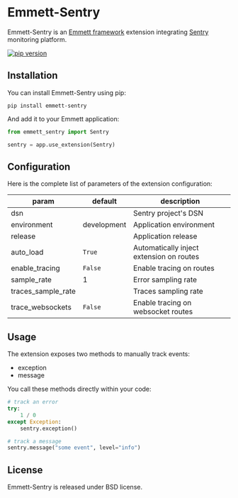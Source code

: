 # Emmett-Sentry

Emmett-Sentry is an [Emmett framework](https://emmett.sh) extension integrating [Sentry](https://sentry.io) monitoring platform.

[![pip version](https://img.shields.io/pypi/v/emmett-sentry.svg?style=flat)](https://pypi.python.org/pypi/emmett-sentry) 

## Installation

You can install Emmett-Sentry using pip:

    pip install emmett-sentry

And add it to your Emmett application:

```python
from emmett_sentry import Sentry

sentry = app.use_extension(Sentry)
```

## Configuration

Here is the complete list of parameters of the extension configuration:

| param | default | description |
| --- | --- | --- |
| dsn | | Sentry project's DSN |
| environment | development | Application environment |
| release | | Application release |
| auto\_load | `True` | Automatically inject extension on routes |
| enable\_tracing | `False` | Enable tracing on routes |
| sample\_rate | 1 | Error sampling rate |
| traces\_sample\_rate | | Traces sampling rate |
| trace\_websockets | `False` | Enable tracing on websocket routes |

## Usage

The extension exposes two methods to manually track events:

- exception
- message

You call these methods directly within your code:

```python
# track an error
try:
    1 / 0
except Exception:
    sentry.exception()

# track a message
sentry.message("some event", level="info")
```

## License

Emmett-Sentry is released under BSD license.
